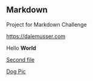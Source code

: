 ## Markdown
Project for Markdown Challenge 

<https://dalemusser.com>

Hello **World**

[Second file](second.md)

[Dog Pic](Dog.jpg)
